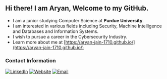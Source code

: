 ## Hi there! I am Aryan, Welcome to my GitHub.

- I am a junior studying Computer Science at **Purdue University**. 
- I am interested in various fields including Security, Machine Intelligence and Databases and Information Systems.
- I wish to pursue a career in the Cybersecurity Industry.
- Learn more about me at [https://aryan-jain-1710.github.io/](https://aryan-jain-1710.github.io/)

### Contact Information
[![LinkedIn](https://img.shields.io/badge/linkedin-%230077B5.svg?style=for-the-badge&logo=linkedin&logoColor=white)](https://www.linkedin.com/in/aryan-jain-cs/)
[![Website](https://img.shields.io/badge/Website-%23000000.svg?style=for-the-badge&logo=InfluxDB&logoColor=white)](https://aryan-jain-1710.github.io/)
[![Email](https://img.shields.io/badge/Email-D14836?style=for-the-badge&logo=gmail&logoColor=white)](mailto:aryanjain.1710@gmail.com)


<!--
**Aryan-Jain-1710/Aryan-Jain-1710** is a ✨ _special_ ✨ repository because its `README.md` (this file) appears on your GitHub profile.


📫 How to reach me: 
<br /> LinkedIn: https://www.linkedin.com/in/aryan-jain-cs/
<br /> Mail: aryanjain.1710@gmail.com


Here are some ideas to get you started:

- 🔭 I’m currently working on ...
- 🌱 I’m currently learning ...
- 👯 I’m looking to collaborate on ...
- 🤔 I’m looking for help with ...
- 💬 Ask me about ...
- 📫 How to reach me: ...
- 😄 Pronouns: ...
- ⚡ Fun fact: ...
-->
